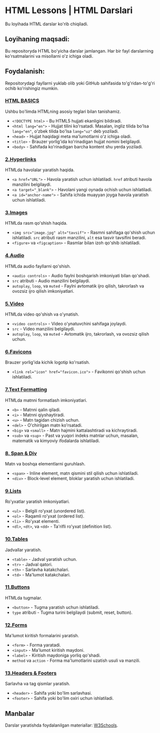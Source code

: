# HTML Lessons | HTML Darslari

Bu loyihada HTML darslar ko'rib chiqiladi.

## Loyihaning maqsadi:
Bu repositoryda HTML bo'yicha darslar jamlangan. Har bir fayl darslarning ko'rsatmalarini va misollarni o'z ichiga oladi.

## Foydalanish:
Repositorydagi fayllarni yuklab olib yoki GitHub sahifasida to'g'ridan-to'g'ri ochib ko'rishingiz mumkin.

### <a href="https://github.com/MrAbdukarim/HTML-lessons/tree/main/1.%20HTML%20Basics">HTML BASICS<a/>
Ushbu bo'limda HTMLning asosiy teglari bilan tanishamiz.

- `<!DOCTYPE html>` - Bu HTML5 hujjati ekanligini bildiradi.
- `<html lang="en">` - Hujjat tilini ko'rsatadi. Masalan, ingliz tilida bo'lsa `lang="en"`, o'zbek tilida bo'lsa `lang="uz"` deb yoziladi.
- `<head>` - Hujjat haqidagi meta ma'lumotlarni o'z ichiga oladi.
- `<title>` - Brauzer yorlig'ida ko'rinadigan hujjat nomini belgilaydi.
- `<body>` - Sahifada ko'rinadigan barcha kontent shu yerda yoziladi.

### <a href="https://github.com/MrAbdukarim/HTML-lessons/tree/main/2.Hyperlinks">2.Hyperlinks<a/>
HTMLda havolalar yaratish haqida.

- `<a href="URL">` - Havola yaratish uchun ishlatiladi. `href` atributi havola manzilini belgilaydi.
- `<a target="_blank">` - Havolani yangi oynada ochish uchun ishlatiladi.
- `<a id="anchor-name">` - Sahifa ichida muayyan joyga havola yaratish uchun ishlatiladi.

### <a href="https://github.com/MrAbdukarim/HTML-lessons/tree/main/3.Images">3.Images<a/>
HTMLda rasm qo'shish haqida.

- `<img src="image.jpg" alt="tavsif">` - Rasmni sahifaga qo'shish uchun ishlatiladi. `src` atributi rasm manzilini, `alt` esa tasvir tavsifini beradi.
- `<figure>` va `<figcaption>` - Rasmlar bilan izoh qo'shib ishlatiladi.

### <a href="https://github.com/MrAbdukarim/HTML-lessons/tree/main/4.Audio">4.Audio<a/>
HTMLda audio fayllarni qo'shish.

- `<audio controls>` - Audio faylni boshqarish imkoniyati bilan qo'shadi.
- `src` atributi - Audio manzilini belgilaydi.
- `autoplay`, `loop`, va `muted` - Faylni avtomatik ijro qilish, takrorlash va ovozsiz ijro qilish imkoniyatlari.

### <a href="https://github.com/MrAbdukarim/HTML-lessons/tree/main/5.Video">5.Video<a/>
HTMLda video qo'shish va o'ynatish.

- `<video controls>` - Video o'ynatuvchini sahifaga joylaydi.
- `src` - Video manzilini belgilaydi.
- `autoplay`, `loop`, va `muted` - Avtomatik ijro, takrorlash, va ovozsiz qilish uchun.

### <a href="https://github.com/MrAbdukarim/HTML-lessons/tree/main/6.Favicons">6.Favicons<a/>
Brauzer yorlig'ida kichik logotip ko'rsatish.

- `<link rel="icon" href="favicon.ico">` - Favikonni qo'shish uchun ishlatiladi.

### <a href="https://github.com/MrAbdukarim/HTML-lessons/tree/main/7.Text_formatting">7.Text Formatting<a/>
HTMLda matnni formatlash imkoniyatlari.

- `<b>` - Matnni qalin qiladi.
- `<i>` - Matnni qiyshaytiradi.
- `<u>` - Matn tagidan chizish uchun.
- `<del>` - O'chirilgan matn ko'rsatadi.
- `<big>` va `<small>` - Matn hajmini kattalashtiradi va kichraytiradi.
- `<sub>` va `<sup>` - Past va yuqori indeks matnlar uchun, masalan, matematik va kimyoviy ifodalarda ishlatiladi.

### <a href="https://github.com/MrAbdukarim/HTML-lessons/tree/main/8.Span_Div">8. Span & Div<a/>
Matn va boshqa elementlarni guruhlash.

- `<span>` - Inline element, matn qismini stil qilish uchun ishlatiladi.
- `<div>` - Block-level element, bloklar yaratish uchun ishlatiladi.

### <a href="https://github.com/MrAbdukarim/HTML-lessons/tree/main/9.Lists">9.Lists<a/>
Ro'yxatlar yaratish imkoniyatlari.

- `<ul>` - Belgili ro'yxat (unordered list).
- `<ol>` - Raqamli ro'yxat (ordered list).
- `<li>` - Ro'yxat elementi.
- `<dl>`, `<dt>`, va `<dd>` - Ta'rifli ro'yxat (definition list).

### <a href="https://github.com/MrAbdukarim/HTML-lessons/tree/main/10.Tables">10.Tables<a/>
Jadvallar yaratish.

- `<table>` - Jadval yaratish uchun.
- `<tr>` - Jadval qatori.
- `<th>` - Sarlavha katakchalari.
- `<td>` - Ma'lumot katakchalari.

### <a href="https://github.com/MrAbdukarim/HTML-lessons/tree/main/11.Buttons">11.Buttons<a/>
HTMLda tugmalar.

- `<button>` - Tugma yaratish uchun ishlatiladi.
- `type` atributi - Tugma turini belgilaydi (submit, reset, button).

### <a href="https://github.com/MrAbdukarim/HTML-lessons/tree/main/12.Forms">12.Forms<a/>
Ma'lumot kiritish formalarini yaratish.

- `<form>` - Forma yaratadi.
- `<input>` - Ma'lumot kiritish maydoni.
- `<label>` - Kiritish maydoniga yorliq qo'shadi.
- `method` va `action` - Forma ma'lumotlarini uzatish usuli va manzili.

### <a href="https://github.com/MrAbdukarim/HTML-lessons/tree/main/13.Headers_Footers">13.Headers & Footers<a/>
Sarlavha va tag qismlar yaratish.

- `<header>` - Sahifa yoki bo'lim sarlavhasi.
- `<footer>` - Sahifa yoki bo'lim oxiri uchun ishlatiladi.

## Manbalar
Darslar yaratishda foydalanilgan materiallar: [W3Schools](https://www.w3schools.com).
